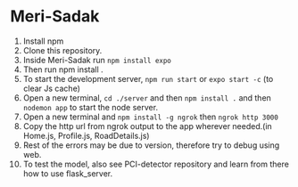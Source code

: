 # Meri-Sadak
1. Install npm
2. Clone this repository.
3. Inside Meri-Sadak run `npm install expo`
4. Then run npm install .
5. To start the development server, `npm run start` or `expo start -c` (to clear Js cache)
6. Open a new terminal, `cd ./server` and then `npm install .` and then `nodemon app` to start the node server.
7. Open a new terminal and `npm install -g ngrok` then `ngrok http 3000`
8. Copy the http url from ngrok output to the app wherever needed.(in Home.js, Profile.js, RoadDetails.js)
9. Rest of the errors may be due to version, therefore try to debug using web.
10. To test the model, also see PCI-detector repository and learn from there how to use flask_server.
